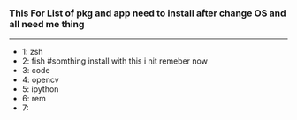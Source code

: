 ### This For List of pkg and app need to install after change OS and all need me thing
------

* 1: zsh
* 2: fish #somthing install with this i nit remeber now
* 3: code
* 4: opencv
* 5: ipython
* 6: rem
* 7: 
